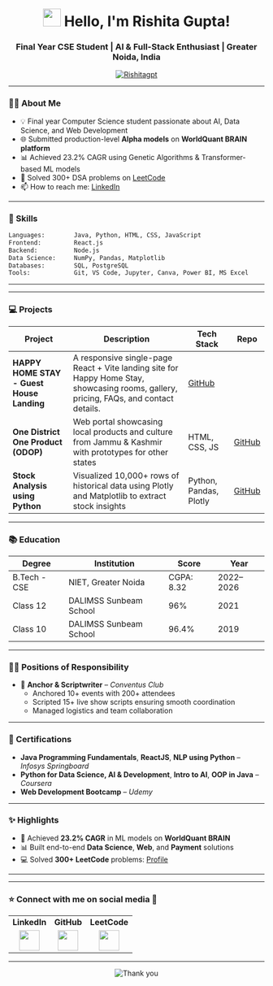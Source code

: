 <h1 align="center">
  <img src="https://emojis.slackmojis.com/emojis/images/1588177020/8809/blob-cool.gif" width="35"/> 
  Hello, I'm Rishita Gupta!
</h1>

<h3 align="center">Final Year CSE Student | AI & Full-Stack Enthusiast | Greater Noida, India</h3>

<p align="center">
  <a href="https://github.com/Rishitagpt">
    <img src="https://komarev.com/ghpvc/?username=Rishitagpt&label=Profile%20Views&color=0e75b6&style=flat" alt="Rishitagpt" />
  </a>
</p>

---

### 👩‍💻 About Me

- 💡 Final year Computer Science student passionate about AI, Data Science, and Web Development
- 🌐 Submitted production-level **Alpha models** on **WorldQuant BRAIN platform**
- 📊 Achieved 23.2% CAGR using Genetic Algorithms & Transformer-based ML models
- 🧠 Solved 300+ DSA problems on [LeetCode](https://leetcode.com/u/Rishitagpt01/)
- 📫 How to reach me: [LinkedIn](https://www.linkedin.com/in/rishita-gupta-217642279/)

---

### 🧠 Skills

```bash
Languages:        Java, Python, HTML, CSS, JavaScript
Frontend:         React.js
Backend:          Node.js
Data Science:     NumPy, Pandas, Matplotlib
Databases:        SQL, PostgreSQL
Tools:            Git, VS Code, Jupyter, Canva, Power BI, MS Excel
```

---

---

### 💻 Projects

| Project | Description | Tech Stack | Repo |
|--------|-------------|------------|------|
| **HAPPY HOME STAY - Guest House Landing** | A responsive single-page React + Vite landing site for Happy Home Stay, showcasing rooms, gallery, pricing, FAQs, and contact details. | [GitHub](https://github.com/Rishitagpt/Guest-House) |
| **One District One Product (ODOP)** | Web portal showcasing local products and culture from Jammu & Kashmir with prototypes for other states | HTML, CSS, JS | [GitHub](https://github.com/Rishitagpt/One-District-One-Product-J-K-) |
| **Stock Analysis using Python** | Visualized 10,000+ rows of historical data using Plotly and Matplotlib to extract stock insights | Python, Pandas, Plotly | [GitHub](https://github.com/Rishitagpt/Stock-Analysis) |

---

### 📚 Education

| Degree | Institution | Score | Year |
|--------|-------------|-------|------|
| B.Tech - CSE | NIET, Greater Noida | CGPA: 8.32 | 2022–2026 |
| Class 12 | DALIMSS Sunbeam School | 96% | 2021 |
| Class 10 | DALIMSS Sunbeam School | 96.4% | 2019 |

---

### 🧑‍🏫 Positions of Responsibility

- 🎤 **Anchor & Scriptwriter** – *Conventus Club*
  - Anchored 10+ events with 200+ attendees
  - Scripted 15+ live show scripts ensuring smooth coordination
  - Managed logistics and team collaboration

---

### 📄 Certifications

- **Java Programming Fundamentals**, **ReactJS**, **NLP using Python** – *Infosys Springboard*
- **Python for Data Science, AI & Development**, **Intro to AI**, **OOP in Java** – *Coursera*
- **Web Development Bootcamp** – *Udemy*

---

### ✨ Highlights

- 🔬 Achieved **23.2% CAGR** in ML models on **WorldQuant BRAIN**
- 📊 Built end-to-end **Data Science**, **Web**, and **Payment** solutions
- 💻 Solved **300+ LeetCode** problems: [Profile](https://leetcode.com/u/Rishitagpt01/)

---

---

### ⭐ Connect with me on social media 📲

<table>
  <tr>
    <td><b>LinkedIn</b></td>
    <td><b>GitHub</b></td>
    <td><b>LeetCode</b></td>
  </tr>
  <tr>
    <td align="center">
      <a href="https://www.linkedin.com/in/rishita-gupta-217642279/" target="_blank">
        <img src="https://raw.githubusercontent.com/rahuldkjain/github-profile-readme-generator/master/src/images/icons/Social/linked-in-alt.svg" width="40" height="40" />
      </a>
    </td>
    <td align="center">
      <a href="https://github.com/Rishitagpt" target="_blank">
        <img src="https://raw.githubusercontent.com/rahuldkjain/github-profile-readme-generator/master/src/images/icons/Social/github.svg" width="40" height="40" />
      </a>
    </td>
    <td align="center">
      <a href="https://leetcode.com/u/Rishitagpt01/" target="_blank">
        <img src="https://upload.wikimedia.org/wikipedia/commons/1/19/LeetCode_logo_black.png" width="40" height="40" />
      </a>
    </td>
  </tr>
</table>

---

<p align="center">
  <img src="https://readme-typing-svg.herokuapp.com?font=Fira+Code&weight=600&pause=1000&color=00FF00&center=true&vCenter=true&width=750&lines=ThankYou%20for%20visiting%20my%20profile%2C%20see%20you%20next%20time." alt="Thank you" />
</p>
